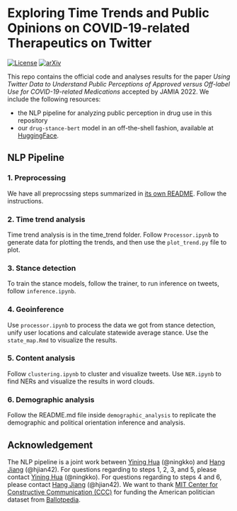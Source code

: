 # Exploring Time Trends and Public Opinions on COVID-19-related Therapeutics on Twitter
[![License](https://img.shields.io/badge/License-Apache_2.0-blue.svg)](https://opensource.org/licenses/Apache-2.0)
[![arXiv](https://img.shields.io/badge/arXiv-2201.07281-b31b1b.svg)](https://arxiv.org/pdf/2206.14358)

This repo contains the official code and analyses results for the paper <i>Using Twitter Data to Understand Public Perceptions of Approved versus Off-label Use for COVID-19-related Medications</i> accepted by JAMIA 2022. We include the following resources:
- the NLP pipeline for analyzing public perception in drug use in this repository
- our `drug-stance-bert` model in an off-the-shell fashion, available at [HuggingFace](https://huggingface.co/ningkko/drug-stance-bert). 

## NLP Pipeline

### 1. Preprocessing
We have all preprocssing steps summarized in [its own README](./preprocessing/README.md). Follow the instructions.

### 2. Time trend analysis
Time trend analysis is in the time_trend folder. Follow `Processor.ipynb` to generate data for plotting the trends, and then use the `plot_trend.py` file to plot.

### 3. Stance detection
To train the stance models, follow the trainer, to run inference on tweets, follow `inference.ipynb`.

### 4. Geoinference
Use `processor.ipynb` to process the data we got from stance detection, unify user locations and calculate statewide average stance. Use the `state_map.Rmd` to visualize the results.

### 5. Content analysis
Follow `clustering.ipynb` to cluster and visualize tweets. Use `NER.ipynb` to find NERs and visualize the results in word clouds.

### 6. Demographic analysis
Follow the README.md file inside `demographic_analysis` to replicate the demographic and political orientation inference and analysis.

## Acknowledgement
The NLP pipeline is a joint work between [Yining Hua](https://ningkko.wordpress.com/about-me/) (@ningkko) and [Hang Jiang](https://www.mit.edu/~hjian42/) (@hjian42). For questions regarding to steps 1, 2, 3, and 5, please contact [Yining Hua](https://ningkko.wordpress.com/about-me/) (@ningkko). For questions regarding to steps 4 and 6, please contact [Hang Jiang](https://www.mit.edu/~hjian42/) (@hjian42). We want to thank [MIT Center for Constructive Communication (CCC)](https://www.ccc.mit.edu/) for funding the American politician dataset from [Ballotpedia](https://ballotpedia.org/). 
